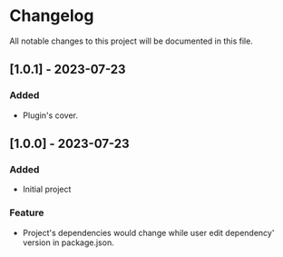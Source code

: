 # Changelog

All notable changes to this project will be documented in this file.

## [1.0.1] - 2023-07-23

### Added
- Plugin's cover.

## [1.0.0] - 2023-07-23

### Added
- Initial project

### Feature
- Project's dependencies would change while user edit dependency' version in package.json.
